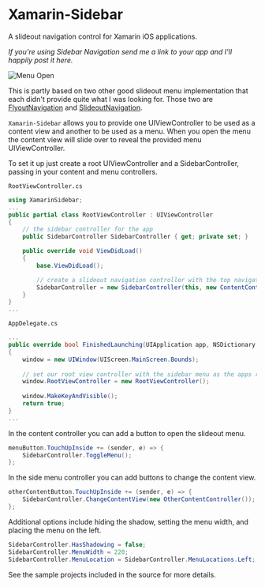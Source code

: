 Xamarin-Sidebar
============================

A slideout navigation control for Xamarin iOS applications.

*If you're using Sidebar Navigation send me a link to your app and I'll happily post it here.*

![Menu Open](https://raw.githubusercontent.com/jdehlin/Xamarin-Sidebar/master/Screenshots/Transition.png)

This is partly based on two other good slideout menu implementation that each didn't 
provide quite what I was looking for. Those two are 
[FlyoutNavigation](https://github.com/Clancey/FlyoutNavigation)
and
[SlideoutNavigation](https://github.com/thedillonb/MonoTouch.SlideoutNavigation/).

`Xamarin-Sidebar` allows you to provide one UIViewController to be used as a content view
and another to be used as a menu. When you open the menu the content view will slide over
to reveal the provided menu UIViewController.

To set it up just create a root UIViewController and a SidebarController, passing in your 
content and menu controllers.

`RootViewController.cs`
```csharp
using XamarinSidebar;
...
public partial class RootViewController : UIViewController
{
	// the sidebar controller for the app
	public SidebarController SidebarController { get; private set; }

	public override void ViewDidLoad()
	{
		base.ViewDidLoad();

		// create a slideout navigation controller with the top navigation controller and the menu view controller
		SidebarController = new SidebarController(this, new ContentController(), new SideMenuController());
	}
}
...
```

`AppDelegate.cs`
```csharp
...
public override bool FinishedLaunching(UIApplication app, NSDictionary options)
{
	window = new UIWindow(UIScreen.MainScreen.Bounds);
	
	// set our root view controller with the sidebar menu as the apps root view controller
	window.RootViewController = new RootViewController();
	
	window.MakeKeyAndVisible();
	return true;
}
...
```

In the content controller you can add a button to open the slideout menu.

```csharp
menuButton.TouchUpInside += (sender, e) => {
	SidebarController.ToggleMenu();
};
```

In the side menu controller you can add buttons to change the content view.

```csharp
otherContentButton.TouchUpInside += (sender, e) => {
	SidebarController.ChangeContentView(new OtherContentController());
};
```

Additional options include hiding the shadow, setting the menu width, and placing the menu 
on the left.

```csharp
SidebarController.HasShadowing = false;
SidebarController.MenuWidth = 220;
SidebarController.MenuLocation = SidebarController.MenuLocations.Left;
```

See the sample projects included in the source for more details.